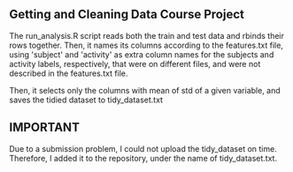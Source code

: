 ## Getting and Cleaning Data Course Project
The run_analysis.R script reads both the train and test data and rbinds
their rows together. Then, it names its columns according to the
features.txt file, using 'subject' and 'activity' as extra column names
for the subjects and activity labels, respectively, that were on
    different files, and were not described in the features.txt file.

Then, it selects only the columns with mean of std of a given variable,
and saves the tidied dataset to tidy_dataset.txt

## IMPORTANT
Due to a submission problem, I could not upload the tidy_dataset on
time. Therefore, I added it to the repository, under the name of
tidy_dataset.txt.
